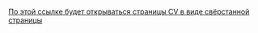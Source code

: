 [По этой ссылке будет открываться страницы CV в виде свёрстанной страницы](https://islomalarov.github.io/rsschool-cv/)
